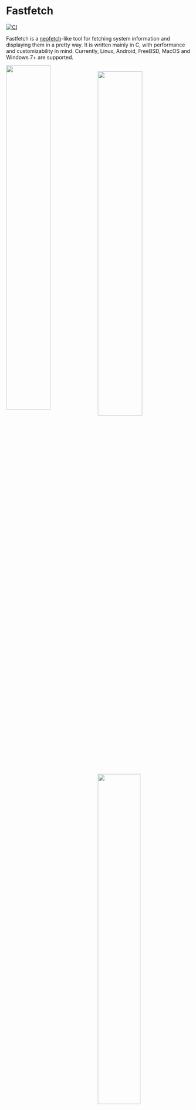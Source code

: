# Fastfetch

[![CI](https://github.com/fastfetch-cli/fastfetch/actions/workflows/ci.yml/badge.svg)](https://github.com/fastfetch-cli/fastfetch/actions/workflows/ci.yml)

Fastfetch is a [neofetch](https://github.com/dylanaraps/neofetch)-like tool for fetching system information and displaying them in a pretty way. It is written mainly in C, with performance and customizability in mind. Currently, Linux, Android, FreeBSD, MacOS and Windows 7+ are supported.

<img src="screenshots/example1.png" width="49%" align="left" />
<img src="https://upload.wikimedia.org/wikipedia/commons/2/24/Transparent_Square_Tiles_Texture.png" width="49%" height="16px" align="left" />
<img src="screenshots/example4.png" width="49%" align="left" />
<img src="https://upload.wikimedia.org/wikipedia/commons/2/24/Transparent_Square_Tiles_Texture.png" width="49%" height="16px" align="left" />
<img src="screenshots/example2.png" width="48%" align="top" />
<img src="screenshots/example3.png" width="48%" align="top" />
<img src="screenshots/example5.png" height="15%" align="top" />

There are [screenshots on different platforms](https://github.com/fastfetch-cli/fastfetch/wiki)

## Customization

With customization and speed being two competing goals, this project actually builds two executables:

* The main one is `fastfetch`, which can be very greatly configured via flags. These flags can be made persistent by modifying `$XDG_CONFIG_HOME/fastfetch/config.conf`. To view the available options, run `fastfetch --help`.
* The second executable is called `flashfetch`, which is configured at compile time to eliminate any possible overhead. Configuration of it can be very easily done in [`src/flashfetch.c`](src/flashfetch.c).

Currently, the performance difference is measurable, but too small to be recognizable by humans. But with more options planned, the leap will get bigger over time and on slow machines this might actually make a difference.

There are some premade config files in [`presets`](presets), including the ones used for the screenshots above. You can load them using `--load-config <filename>`. They may also serve as a good example for format arguments.

Logos can be heavily customized too; see the [logo documentation](https://github.com/fastfetch-cli/fastfetch/wiki/Logo-options) for more information.

## Dependencies

Fastfetch dynamically loads needed libraries if they are available. On Linux, its only hard dependencies are `libc` (any implementation of the c standard library), `libdl` and [`libpthread`](https://man7.org/linux/man-pages/man7/pthreads.7.html) (if built with multithreading support). They are all shipped with [`glibc`](https://www.gnu.org/software/libc/), which is already installed on most Linux distributions.

The following libraries are used if present at runtime:

### Linux and FreeBSD

* [`libpci`](https://github.com/pciutils/pciutils): GPU output.
* [`libvulkan`](https://www.vulkan.org/): Vulkan module & fallback for GPU output.
* [`libxcb-randr`](https://xcb.freedesktop.org/),
    [`libXrandr`](https://gitlab.freedesktop.org/xorg/lib/libxrandr),
    [`libxcb`](https://xcb.freedesktop.org/),
    [`libX11`](https://gitlab.freedesktop.org/xorg/lib/libx11): At least one of them sould be present in X11 sessions for better display detection and faster WM detection. The `*randr` ones provide multi monitor support The `libxcb*` ones usually have better performance.
* [`libwayland-client`](https://wayland.freedesktop.org/): Better display performance and output in wayland sessions. Supports different refresh rates per monitor.
* [`libGIO`](https://developer.gnome.org/gio/unstable/): Needed for values that are only stored GSettings.
* [`libDConf`](https://developer.gnome.org/dconf/unstable/): Needed for values that are only stored in DConf + Fallback for GSettings.
* [`libmagickcore` (ImageMagick)](https://www.imagemagick.org/): Images in terminal using sixel or kitty graphics protocol.
* [`libchafa`](https://github.com/hpjansson/chafa): Image output as ascii art.
* [`libZ`](https://www.zlib.net/): Faster image output when using kitty graphics protocol.
* [`libDBus`](https://www.freedesktop.org/wiki/Software/dbus): Bluetooth, Player & Media detection.
* [`libEGL`](https://www.khronos.org/registry/EGL/),
    [`libGLX`](https://dri.freedesktop.org/wiki/GLX/),
    [`libOSMesa`](https://docs.mesa3d.org/osmesa.html): At least one of them is needed by the OpenGL module for gl context creation.
* [`libOpenCL`](https://www.khronos.org/opencl/): OpenCL module
* [`libXFConf`](https://gitlab.xfce.org/xfce/xfconf): Needed for XFWM theme and XFCE Terminal font.
* [`libsqlite3`](https://www.sqlite.org/index.html): Needed for pkg & rpm package count.
* [`librpm`](http://rpm.org/): Slower fallback for rpm package count. Needed on openSUSE.
* [`libnm`](https://networkmanager.dev/docs/libnm/latest/): Used for Wifi detection.
* [`libpulse`](https://freedesktop.org/software/pulseaudio/doxygen/): Used for Sound detection.
* [`libddcutil`](https://github.com/rockowitz/ddcutil): Used for brightness detection of external displays

### macOS

* [`MediaRemote`](https://iphonedev.wiki/index.php/MediaRemote.framework): Need for Media detection. It's a private framework provided by newer macOS system.
* [`DisplayServices`](https://developer.apple.com/forums/thread/666383#663154022): Need for screen brightness detection. It's a private framework provided by newer macOS system.
* [`MoltenVK`](https://github.com/KhronosGroup/MoltenVK): Vulkan driver for macOS. [`molten-vk`](https://github.com/Homebrew/homebrew-core/blob/HEAD/Formula/molten-vk.rb)
* [`libmagickcore` (ImageMagick)](https://www.imagemagick.org/): Images in terminal using sixel graphics protocol. [`imagemagick`](https://github.com/Homebrew/homebrew-core/blob/HEAD/Formula/imagemagick.rb)
* [`libchafa`](https://github.com/hpjansson/chafa): Image output as ascii art. [`chafa`](https://github.com/Homebrew/homebrew-core/blob/HEAD/Formula/chafa.rb)
* [`libsqlite3`](https://www.sqlite.org/index.html): Used for fast wallpaper detection ( fallback to AppleScript )

For the image logo, iTerm with iterm image protocol should work. Apple Terminal is not supported.

### Windows

* [`wlanapi`](https://learn.microsoft.com/en-us/windows/win32/api/wlanapi/): A system dll which isn't supported by Windows Server by default. Used for Wifi info detection.
* [`libvulkan`](https://www.vulkan.org/): Vulkan module. Usually has been provided by GPU drivers. [`vulkan-loader`](https://github.com/msys2/MINGW-packages/tree/master/mingw-w64-vulkan-loader) [`vulkan-headers`](https://github.com/msys2/MINGW-packages/tree/master/mingw-w64-vulkan-headers)
* [`libOpenCL`](https://www.khronos.org/opencl/): OpenCL module. [`opencl-icd`](https://github.com/msys2/MINGW-packages/tree/master/mingw-w64-opencl-icd)

Note: In Windows 7, 8 and 8.1, [ConEmu](https://conemu.github.io/en/AnsiEscapeCodes.html) is required to run fastfetch due to [the lack of ASCII escape code native support](https://en.wikipedia.org/wiki/ANSI_escape_code#DOS,_OS/2,_and_Windows). In addition, as fastfetch for Windows targets [UCRT](https://learn.microsoft.com/en-us/cpp/windows/universal-crt-deployment) C runtime library, [it must be installed manually](https://support.microsoft.com/en-us/topic/update-for-universal-c-runtime-in-windows-c0514201-7fe6-95a3-b0a5-287930f3560c) as UCRT is only pre-installed in Windows 10 and later.

For the image logo, only chafa is supported due to [a design flaw of ConPTY](https://github.com/microsoft/terminal/issues/1173). In addition, chafa support is not included by default due to the massive dependencies of imagemagick. You must built it yourself.

### Android

* [`freetype`](https://www.freetype.org/): Used for Termux font detection. [`freetype`](https://github.com/termux/termux-packages/tree/master/packages/freetype)
* [`libvulkan`](https://www.vulkan.org/): Vulkan module, also used for GPU detection. Usually has been provided by Android system. [`vulkan-loader-android`](https://github.com/termux/termux-packages/tree/master/packages/vulkan-loader-android) [`vulkan-headers`](https://github.com/termux/termux-packages/tree/master/packages/vulkan-headers)
* [`termux-api`](https://github.com/termux/termux-api-package): Used for Wifi / Battery detection. Read [the official doc](https://wiki.termux.com/wiki/Termux:API) for detail or if you hang on these modules (IMPORTANT). [`termux-api`](https://github.com/termux/termux-packages/tree/master/packages/termux-api)

## Support status
All categories not listed here should work without needing a specific implementation.

##### Available Modules
```
Battery, Bios, Bluetooth, Board, Break, Brightness, Colors, Command, CPU, CPUUsage, Cursor, Custom, Date, DateTime, DE, Disk, Display, Font, Gamepad, GPU, Host, Icons, Kernel, LM, Locale, LocalIP, Media, Memory, OpenCL, OpenGL, Packages, Player, Power Adapter, Processes, PublicIP, Separator, OS, Shell, Sound, Swap, Terminal, Terminal Font, Terminal Size, Theme, Time, Title, Uptime, Vulkan, Wallpaper, Wifi, WM, WMTheme
```

##### Builtin logos
```
AIX, Asahi, AlmaLinux, Alpine, Android, Arch, Arco, Artix, Bedrock, BSD, CachyOS, CentOS, CRUX, Crystal, Debian, Deepin, Devuan, Endeavour, Enso, Exherbo, Fedora, FreeBSD, Garuda, Garuda Dragon, Gentoo, GhostBSD, GNU, Gnome, Haiku, KDE Neon, KISS, Kubuntu, LangitKetujuh, Linux, LMDE, MacOS, Mandriva, Manjaro, NetBSD, Mint, Minix, MSYS2, NixOS, Nobara, NomadBSD, OpenBSD, OpenKylin, OpenSUSE, OpenSUSE LEAP, OpenSUSE Tumbleweed, OpenWrt, Orchid, Oracle, Parabola, Pop!_OS, Raspbian, RebornOS, RedstarOS, Rocky, Rosa, Slackware, Solaris, Solus, SteamOS, Ubuntu, Ubuntu Kylin, UOS, Vanilla, Void, Windows, Windows 11, Windows 8, Windows 95, Zorin
```

##### Package managers
```
apk, brew, Chocolatey, dpkg, emerge, eopkg, Flatpak, MacPorts, nix, Pacman, paludis, pkg, pkgtool, rpm, scoop, Snap, xbps
```

##### WM themes
```
DWM (Windows), KWin, Marco, Muffin, Mutter, Openbox (LXDE, LXQT & without DE), Quartz Compositor (macOS), XFWM
```

##### DE versions
```
Budgie, Cinnamon, Gnome, KDE Plasma, LXQt, Mate, XFCE4
```

##### Terminal fonts
```
Alacritty, Apple Terminal, ConEmu, Deepin Terminal, foot, Gnome Terminal, iTerm2, Kitty, Konsole, LXTerminal, MATE Terminal, mintty, QTerminal, Tabby, Terminator, Termux, Tilix, TTY, Warp, WezTerm, Windows Terminal, XFCE4 Terminal, Yakuake
```

## Building

fastfetch uses [`cmake`](https://cmake.org/) for building. [`pkg-config`](https://www.freedesktop.org/wiki/Software/pkg-config/) is recommended for better library detection. The simplest steps to build the fastfetch and flashfetch binaries are:
```bash
mkdir -p build
cd build
cmake ..
cmake --build . --target fastfetch --target flashfetch
```

If the build process fails to find the headers for a library listed in [dependencies](#dependencies), fastfetch will simply build without support for that specific feature. This means, it won't look for it at runtime and just act like it isn't available.

### Building on Windows

Currently GCC or clang is required (MSVC is not supported). MSYS2 with CLANG64 subsystem (or CLANGARM64 if needed) is suggested (and tested) to build fastfetch. If you need Windows 7 / 8.x support, using MINGW64 is suggested.

1. Install [MSYS2](https://www.msys2.org/#installation)
1. Open `MSYS2 / CLANG64` (not `MSYS2 / MSYS`, which targets cygwin C runtime)
1. Install dependencies
```bash
pacman -Syu mingw-w64-clang-x86_64-cmake mingw-w64-clang-x86_64-pkgconf mingw-w64-clang-x86_64-clang mingw-w64-clang-x86_64-vulkan-loader mingw-w64-clang-x86_64-opencl-icd
```

Follow the building instructions of Linux next.

## Packaging

### Repositories

[![Packaging status](https://repology.org/badge/vertical-allrepos/fastfetch.svg?header=)](https://repology.org/project/fastfetch/versions)

### Manual

* DEB / RPM package: `cmake --build . --target package`
* Install directly: `cmake --install . --prefix /usr/local`

## FAQ

Q: Why do you need a very performant version of neofetch?
> I like putting neofetch in my ~/.bashrc to have a system overwiew whenever I use the terminal, but the slow speed annoyed me, so I created this. Also neofetch didn't output everything correctly (e.g Font is displayed as "[Plasma], Noto Sans, 10 [GTK2/3]") and writing my own tool gave me the possibility to fine tune it to run perfectly on at least my configuration.

Q: It does not display [*] correctly for me, what can I do?
> This is most likely because your system is not implemented (yet). At the moment I am focusing more on making the core app better, than adding more configurations. Feel free to open a pull request if you want to add support for your configuration
